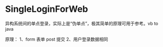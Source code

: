 SingleLoginForWeb
=================

异构系统间的单点登录，实际上是“伪单点”，极其简单的原理可用于参考。vb to java

原理：
1、form 表单 post 提交
2、用户登录数据相同